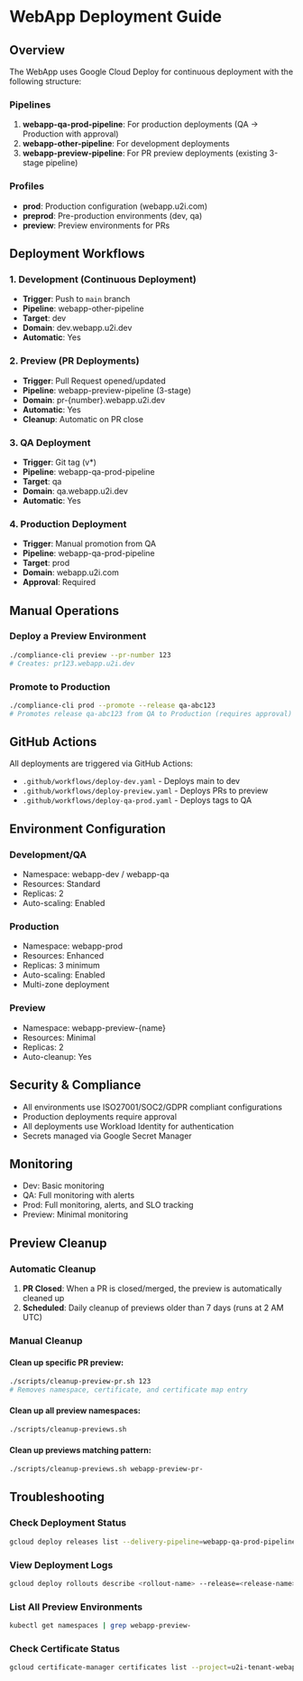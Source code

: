 # WebApp Deployment Guide

## Overview

The WebApp uses Google Cloud Deploy for continuous deployment with the following structure:

### Pipelines

1. **webapp-qa-prod-pipeline**: For production deployments (QA → Production with approval)
2. **webapp-other-pipeline**: For development deployments
3. **webapp-preview-pipeline**: For PR preview deployments (existing 3-stage pipeline)

### Profiles

- **prod**: Production configuration (webapp.u2i.com)
- **preprod**: Pre-production environments (dev, qa)
- **preview**: Preview environments for PRs

## Deployment Workflows

### 1. Development (Continuous Deployment)

- **Trigger**: Push to `main` branch
- **Pipeline**: webapp-other-pipeline
- **Target**: dev
- **Domain**: dev.webapp.u2i.dev
- **Automatic**: Yes

### 2. Preview (PR Deployments)

- **Trigger**: Pull Request opened/updated
- **Pipeline**: webapp-preview-pipeline (3-stage)
- **Domain**: pr-{number}.webapp.u2i.dev
- **Automatic**: Yes
- **Cleanup**: Automatic on PR close

### 3. QA Deployment

- **Trigger**: Git tag (v*)
- **Pipeline**: webapp-qa-prod-pipeline
- **Target**: qa
- **Domain**: qa.webapp.u2i.dev
- **Automatic**: Yes

### 4. Production Deployment

- **Trigger**: Manual promotion from QA
- **Pipeline**: webapp-qa-prod-pipeline
- **Target**: prod
- **Domain**: webapp.u2i.com
- **Approval**: Required

## Manual Operations

### Deploy a Preview Environment

```bash
./compliance-cli preview --pr-number 123
# Creates: pr123.webapp.u2i.dev
```

### Promote to Production

```bash
./compliance-cli prod --promote --release qa-abc123
# Promotes release qa-abc123 from QA to Production (requires approval)
```

## GitHub Actions

All deployments are triggered via GitHub Actions:

- `.github/workflows/deploy-dev.yaml` - Deploys main to dev
- `.github/workflows/deploy-preview.yaml` - Deploys PRs to preview
- `.github/workflows/deploy-qa-prod.yaml` - Deploys tags to QA

## Environment Configuration

### Development/QA
- Namespace: webapp-dev / webapp-qa
- Resources: Standard
- Replicas: 2
- Auto-scaling: Enabled

### Production
- Namespace: webapp-prod
- Resources: Enhanced
- Replicas: 3 minimum
- Auto-scaling: Enabled
- Multi-zone deployment

### Preview
- Namespace: webapp-preview-{name}
- Resources: Minimal
- Replicas: 2
- Auto-cleanup: Yes

## Security & Compliance

- All environments use ISO27001/SOC2/GDPR compliant configurations
- Production deployments require approval
- All deployments use Workload Identity for authentication
- Secrets managed via Google Secret Manager

## Monitoring

- Dev: Basic monitoring
- QA: Full monitoring with alerts
- Prod: Full monitoring, alerts, and SLO tracking
- Preview: Minimal monitoring

## Preview Cleanup

### Automatic Cleanup

1. **PR Closed**: When a PR is closed/merged, the preview is automatically cleaned up
2. **Scheduled**: Daily cleanup of previews older than 7 days (runs at 2 AM UTC)

### Manual Cleanup

#### Clean up specific PR preview:
```bash
./scripts/cleanup-preview-pr.sh 123
# Removes namespace, certificate, and certificate map entry
```

#### Clean up all preview namespaces:
```bash
./scripts/cleanup-previews.sh
```

#### Clean up previews matching pattern:
```bash
./scripts/cleanup-previews.sh webapp-preview-pr-
```

## Troubleshooting

### Check Deployment Status

```bash
gcloud deploy releases list --delivery-pipeline=webapp-qa-prod-pipeline --region=europe-west1
```

### View Deployment Logs

```bash
gcloud deploy rollouts describe <rollout-name> --release=<release-name> --delivery-pipeline=<pipeline> --region=europe-west1
```

### List All Preview Environments

```bash
kubectl get namespaces | grep webapp-preview-
```

### Check Certificate Status

```bash
gcloud certificate-manager certificates list --project=u2i-tenant-webapp | grep webapp-preview
```